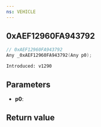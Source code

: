 ```yaml
---
ns: VEHICLE
---
```

## 0xAEF12960FA943792

```c
// 0xAEF12960FA943792
Any _0xAEF12960FA943792(Any p0);
```

```
Introduced: v1290
```

## Parameters
* **p0**:

## Return value
